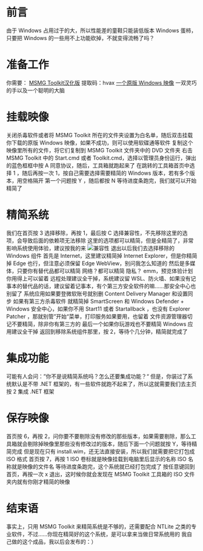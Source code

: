 # 前言
由于 Windows 占用过于的大，所以性能差的童鞋只能装低版本 Windows
蛋柿，只要把 Windows 的一些用不上功能砍掉，不就变得流畅了吗？
# 准备工作
你需要：
[MSMG Toolkit汉化版](https://sige666.lanzoul.com/iBKmb259l37i) 提取码：hvax
[一个原版 Windows 映像](https://hellowindows.cn/)
一双灵巧的手以及一个聪明的大脑
# 挂载映像
关闭杀毒软件或者将 MSMG Toolkit 所在的文件夹设置为白名单，随后双击挂载你下载的原版 Windows 映像，如果不成功，则可以使用软碟通等软件
复制这个映像里所有的文件，将它们复制到 MSMG Toolkit 文件夹中的 DVD 文件夹
右击 MSMG Toolkit 中的 Start.cmd 或者 Toolkit.cmd，选择以管理员身份运行，弹出的蓝色框框中按 A 同意协议，随后，工具箱就跑起来了
在跳转的工具箱首页中选择 1 ，随后再按一次 1，按自己需要选择需要精简的 Windows 版本，若有多个版本，用空格隔开
第一个问题按 Y ，随后都按 N
等待进度条跑完，我们就可以开始精简了
# 精简系统
我们在首页按 3 选择移除，再按 1，最后按 C 选择兼容性，不先移除这里的选项，会导致后面的依赖项无法移除
这里的选项都可以精简，但是全精简了，非常影响系统使用体验，建议按我的来
![兼容性](https://github.com/user-attachments/assets/792287de-9c02-4f36-a80e-0accd7366b76)
退出以后我们去选择移除的 Windows 组件
首先是 Internet，这里建议精简掉 Internet Explorer，但是你精简掉 Edge 也行，但注意必须保留 Edge WebView，别问我怎么知道的
然后是多媒体，只要你有替代品都可以精简
网络？都可以精简
隐私？ emm，预览体验计划你用得上可以留着
远程处理建议全干掉，系统建议留 WSL、防火墙、如果没有记事本的替代品的话，建议留着记事本，有个第三方安全软件的嘛……那安全中心也别留了
系统应用如果要登微软账号就别删 Content Delivery Manager 和设置同步
如果有第三方杀毒软件 就精简掉 SmartScreen 和 Windows Defender + Windows 安全中心，如果你不用 Start11 或者 Startallback ，也没有 Explorer Patcher ，那就别管”开始“菜单，打印服务如果要用，也留着
文件资源管理器切记不要精简，除非你有第三方的
最后一个如果你玩游戏也不要精简
Windows 应用建议全干掉
返回到移除系统组件那里，按 2，等待个几分钟，精简就完成了
# 集成功能
可能有人会问：”你不是说精简系统吗？怎么还要集成功能？“
但是，你装过了系统默认是不带 .NET 框架的，有一些软件就跑不起来了，所以这就需要我们去主页按 2 集成 .NET 框架
# 保存映像
首页按 6，再按 2，问你要不要剔除没有修改的那些版本，如果需要剔除，那么工具箱就会剔除掉映像里那些没有修改过的版本，随后下面一个问题就按 Y，等待精简完成
但是现在只有 install.wim，还无法直接安装，所以我们就需要把它打包成 ISO 格式
首页按 7，再按 1
ISO 卷标就是映像挂载到电脑里后显示的名称
ISO 名称就是映像的文件名
等待进度条跑完，这个系统就已经打包完成了
按任意键回到首页，再按一次 x 退出，这时候你就会发现在 MSMG Toolkit 工具箱的 ISO 文件夹内就有你刚才精简的映像
# 结束语
事实上，只用 MSMG Toolkit 来精简系统是不够的，还需要配合 NTLite 之类的专业软件，不过……你现在精简好的这个系统，是可以拿来当做日常系统用的
我自己做的这个成品，我以后会发布的：）